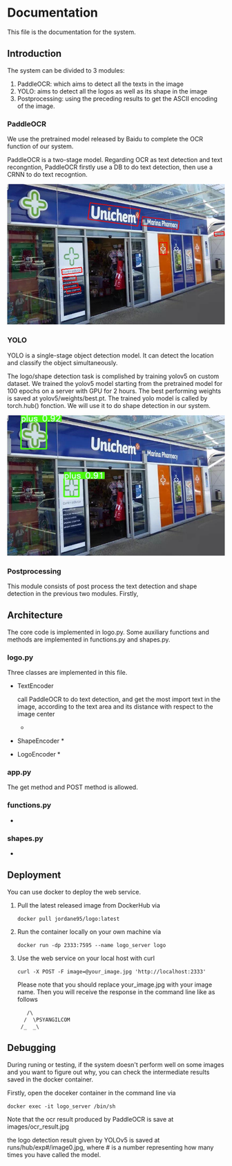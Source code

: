 # Documentation

This file is the documentation for the system.

## Introduction

The system can be divided to 3 modules:

1. PaddleOCR: which aims to detect all the texts in the image
2. YOLO: aims to detect all the logos as well as its shape in the image
3. Postprocessing: using the preceding results to get the ASCII encoding of the image.

### PaddleOCR

We use the pretrained model released by Baidu to complete the OCR function of our system.

PaddleOCR is a two-stage model. Regarding OCR as text detection and text recongntion, PaddleOCR firstly use a DB to do text detection, then use a CRNN to do text recogntion.

![ocr](ocr_result.jpg)

### YOLO

YOLO is a single-stage object detection model. It can detect the location and classify the object simultaneously.

The logo/shape detection task is complished by training yolov5 on custom dataset. We trained the yolov5 model starting from the pretrained model for 100 epochs on a server with GPU for 2 hours. The best performing weights is saved at yolov5/weights/best.pt. The trained yolo model is called by torch.hub() fonction. We will use it to do shape detection in our system.

![yolo](image0.jpg)

### Postprocessing

This module consists of post process the text detection and shape detection in the previous two modules. Firstly, 

## Architecture

The core code is implemented in logo.py. Some auxiliary functions and methods are implemented in functions.py and shapes.py.

### logo.py

Three classes are implemented in this file.

* TextEncoder

  call PaddleOCR to do text detection, and get the most import text in the image, according to the text area and its distance with respect to the image center

  * 

* ShapeEncoder
  * 

* LogoEncoder
  * 

### app.py

The get method and POST method is allowed.

### functions.py

* 

### shapes.py

* 

## Deployment

You can use docker to deploy the web service.

1. Pull the latest released image from DockerHub via

   ```
   docker pull jordane95/logo:latest
   ```

2. Run the container locally on your own machine via

   ```
   docker run -dp 2333:7595 --name logo_server logo
   ```

3. Use the web service on your local host with curl

   ```
   curl -X POST -F image=@your_image.jpg 'http://localhost:2333'
   ```

   Please note that you should replace your_image.jpg with your image name. Then you will receive the response in the command line like as follows

   ```
      /\              
     /  \PSYANGILCOM  
    /_  _\            
   ```

## Debugging

During runing or testing, if the system doesn't perform well on some images and you want to figure out why, you can check the intermediate results saved in the docker container.

Firstly, open the doceker container in the command line via

```
docker exec -it logo_server /bin/sh
```

Note that the ocr result produced by PaddleOCR is save at images/ocr_result.jpg

the logo detection result given by YOLOv5 is saved at runs/hub/exp#/image0.jpg, where # is a number representing how many times you have called the model.

